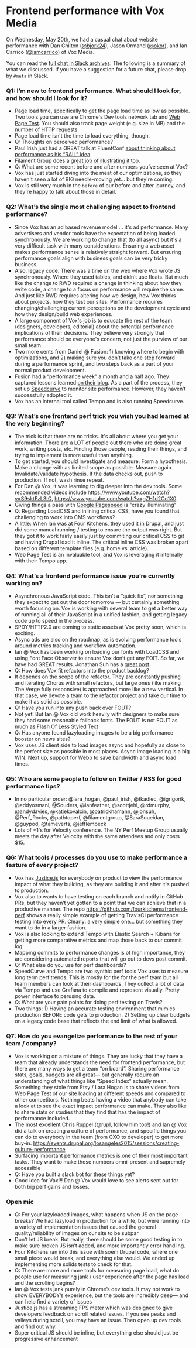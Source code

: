 # Frontend performance with Vox Media

On Wednesday, May 20th, we had a casual chat about website performance with Dan Chilton ([@bjork24](https://twitter.com/bjork24)), Jason Ormand ([@okor](https://twitter.com/okor)), and Ian Carrico ([@iamcarrico](https://twitter.com/iamcarrico)) of Vox Media.

You can read the [full chat in Slack archives](https://newsnerdery.slack.com/archives/watercooler/p1432144794001061). The following is a summary of what we discussed. If you have a suggestion for a future chat, please drop by `#meta` in Slack.

### Q1: I’m new to frontend performance. What should I look for, and how should I look for it?

* Page load time, specifically to get the page load time as low as possible. Two tools you can use are Chrome's Dev tools network tab and [Web Page Test](http://www.webpagetest.org/). You should also track page weight (e.g. size in MB) and the number of HTTP requests.
* Page load time isn't the time to load everything, though. 
* Q: Thoughts on perceived performance?
* Paul Irish just had a GREAT talk at FluentConf [about thinking about performance as his “RAIL” idea](http://fluentconf.com/javascript-html-2015/public/schedule/detail/40733).
*  Filament Group does a [great job of illustrating it too](http://www.filamentgroup.com/lab/weight-wait.html).
* Q: What are some recent before and after numbers you’ve seen at Vox?
* Vox has just started diving into the meat of our optimizations, so they haven't seen a lot of BIG needle-moving yet... but they're coming.
* Vox is still very much in the `before` of our before and after journey, and they're happy to talk about those in detail.

### Q2: What’s the single most challenging aspect to frontend performance?

* Since Vox has an ad based revenue model ... it's ad performance. Many advertisers and vendor tools have the expectation of being loaded synchronously. We are working to change that (to all async) but it's a very difficult task with many considerations. Ensuring a web asset makes performance sense is relatively straight forward. But ensuring performance goals align with business goals can be very tricky business.
* Also, legacy code. There was a time on the web where Vox wrote JS synchronously. Where they used tables, and didn’t use floats. But much like the change to RWD required a change in thinking about how they write code, a change to a focus on performance will require the same. And just like RWD requires altering how we design, how Vox thinks about projects, how they test our sites: Performance requires changing/challenging current perceptions on the development cycle and how they design/build web experiences.
* A large component of Vox's job is to educate the rest of the team (designers, developers, editorial) about the potential performance implications of their decisions. They believe very strongly that performance should be everyone's concern, not just the purview of our small team.
* Two more cents from Daniel @ Fusion: 1) knowing where to begin with optimizations, and 2) making sure you don’t take one step forward during a performance sprint, and two steps back as a part of your normal product development.
* Fusion had a “performance week” a month and a half ago. They captured lessons learned [on their blog](http://fusion.net/story/121962/performance-is-a-feature-speeding-up-fusion-net/). As a part of the process, they set up [Speedcurve](http://speedcurve.com/) to monitor site performance. However, they haven’t successfully adopted it.
* Vox has an internal tool called Tempo and is also running Speedcurve.

### Q3: What’s one frontend perf trick you wish you had learned at the very beginning?

* The trick is that there are no tricks. It's all about where you get your information. There are a LOT of people out there who are doing great work, writing posts, etc. Finding those people, reading their things, and trying to implement is more useful than anything.
* To get started, you should investigate and measure. Form a hypothesis. Make a change with as limited scope as possible. Measure again. Invalidate/validate hypothesis. If the data checks out, push to production. If not, wash rinse repeat.
* For Dan @ Vox, it was learning to dig deeper into the dev tools. Some recommended videos include https://www.youtube.com/watch?v=S9sktFzL3tQ, https://www.youtube.com/watch?v=gZH1d2Co1X0
* Giving things a pass with [Google Pagespeed](https://developers.google.com/speed/pagespeed/insights/) is "crazy illuminating"
* Q: Regarding LoadCSS and inlining critical CSS, have you found that challenging to work into CMS workflows?
* A little: When Ian was at Four Kitchens, they used it in Drupal, and just did some manual running / testing to ensure the output was right. But they got it to work fairly easily just by commiting our critical CSS to git and having Drupal load it inline. The critical inline CSS was broken apart based on different template files (e.g. home vs. article).
* Web Page Test is an invaluable tool, and Vox is leveraging it internally with their Tempo app.

### Q4: What’s a frontend performance issue you’re currently working on?

* Asynchronous JavaScript code. This isn’t a “quick fix”, nor something they expect to get out the door tomorrow — but certainly something worth focusing on. Vox is working with several team to get a better way of running all of their JavaScript in a unified fashion, and getting legacy code up to speed in the process.
* SPDY/HTTP2.0 are coming to static assets at Vox pretty soon, which is exciting.
* Async ads are also on the roadmap, as is evolving performance tools around metrics tracking and workflow automation.
* Ian @ Vox has been working on loading our fonts with LoadCSS and using Font Face Observer to ensure Vox don’t get any FOIT. So far, we have had GREAT results. Jonathan Suh has a [great post](https://jonsuh.com/blog/font-loading-with-font-events/).
* Q: How does Vox fit refactors into the product backlog?
* It depends on the scope of the refactor. They are constantly pushing and iterating Chorus with small refactors, but large ones (like making The Verge fully responsive) is approached more like a new vertical. In that case, we devote a team to the refactor project and take our time to make it as solid as possible.
* Q: Have you run into any push back over FOUT?
* Not yet! But Ian @ Vox did work heavily with designers to make sure they had some reasonable fallback fonts. The FOUT is not FOUT as much as Flash Of Less Styled Text
* Q: Has anyone found lazyloading images to be a big performance booster on news sites?
* Vox uses JS client side to load images async and hopefully as close to the perfect size as possible in most places. Async image loading is a big WIN. Next up, support for Webp to save bandwidth and async load times.

### Q5: Who are some people to follow on Twitter / RSS for good performance tips?

* In no particular order: @lara_hogan, @paul_irish, @tkadlec, @igrigorik, @addyosmani, @Souders, @ianfeather, @scottjehl, @rdmurphy, @andydavies, @katiekovalcin, @patrickhamann, @jonsuh, @Perf_Rocks, @pathtoperf, @filamentgroup, @SaraSoueidan, @guypod, @tameverts, @jefflembeck
* Lots of +1's for Velocity conference. The NY Perf Meetup Group usually meets the day after Velocity with the same attendees and only costs $15.

### Q6: What tools / processes do you use to make performance a feature of every project?

* Vox has [Justice.js](https://github.com/okor/justice) for everybody on product to view the performance impact of what they building, as they are building it and after it's pushed to production.
* Vox also to wants to have testing on each branch and notify in GitHub PRs, but they haven’t yet gotten to a point that we can achieve that in a productive manner. The repo https://github.com/fourkitchens/frontend-perf shows a really simple example of getting TravisCI performance testing into every PR. Clearly: a very simple one… but something they want to do in a larger fashion.
* Vox is also looking to extend Tempo with Elastic Search + Kibana for getting more comparative metrics and map those back to our commit log.
* Mapping commits to performance changes is of high importance, they are considering automated reports that will go out to devs post commit.
* Q: What else do you use for perf dashboards?
* SpeedCurve and Tempo are two synthic perf tools Vox uses to measure long term perf trends. This is mostly for the for the perf team but all team members can look at their dashboards. They collect a lot of data via Tempo and use Grafana to compile and represent visually. Pretty power interface to perusing data.
* Q: What are your pain points for doing perf testing on Travis?
* Two things: 1) Having an accurate testing environment that mimics production BEFORE code gets to production. 2) Setting up clear budgets on a legacy code base that reflects the end limit of what is allowed.

### Q7: How do you evangelize performance to the rest of your team / company?

* Vox is working on a mixture of things. They are lucky that they have a team that already understands the need for frontend performance, but there are many ways to get a team “on board”. Sharing performance stats, goals, budgets are all great— but generally require an understanding of what things like “Speed Index” actually mean. Something they stole from Etsy / Lara Hogan is to share videos from Web Page Test of our site loading at different speeds and compared to other competitors. Nothing beats having a video that anybody can take a look at to see the exact impact performance can make. They also like to share stats or studies that they find that has the impact of performance included.
* The most excellent Chris Ruppel (@rupl, follow him too!) and Ian @ Vox did a talk on creating a culture of performance, and specific things you can do to everybody in the team (from CXO to developer) to get more buy-in. https://events.drupal.org/losangeles2015/sessions/creating-culture-performance
* Surfacing important performance metrics is one of their most important tasks. They want to make those numbers omni-present and supremely accessible
* Q: Have you built a slack bot for these things yet?
* Good idea for Vax!!! Dan @ Vox would love to see alerts sent out for both big perf gains and losses.

### Open mic

* Q: For your lazyloaded images, what happens when JS on the page breaks? We had lazyload in production for a while, but were running into a variety of implementation issues that caused the general quality/reliability of images on our site to be subpar
* Don't let JS break. But really, there should be some good testing in to make sure broken JS isn’t added, and more importantly error handling.
* Four Kitchens ran into this issue with soem Drupal code, where one small piece would break, and everything else would. We ended up implementing more solids tests to check for that.
* Q: There are more and more tools for measuring page load, what do people use for measuring jank / user experience after the page has load and the scrolling begins?
* Ian @ Vox tests jank purely in Chrome’s dev tools. It may not work to show EVERYBODY’s experience, but the tools are incredibly deep— and can help find a variety of issues
* Justice.js has a streaming FPS meter which was designed to give developers feedback on scroll related issues. If you see peaks and valleys during scroll, you may have an issue. Then open up dev tools and find out why.
* Super critical JS should be inline, but everything else should just be progressive enhancement
